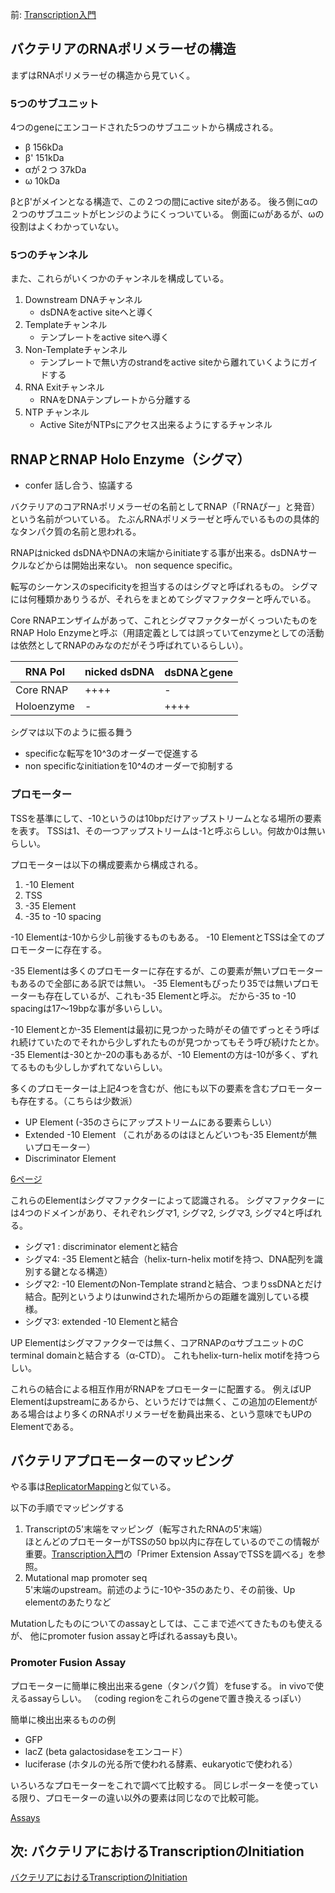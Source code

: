 前: [Transcription入門](Transcription%E5%85%A5%E9%96%80)

## バクテリアのRNAポリメラーゼの構造

まずはRNAポリメラーゼの構造から見ていく。

### 5つのサブユニット

4つのgeneにエンコードされた5つのサブユニットから構成される。

- β 156kDa
- β' 151kDa
- αが２つ 37kDa
- ω 10kDa

βとβ'がメインとなる構造で、この２つの間にactive siteがある。
後ろ側にαの２つのサブユニットがヒンジのようにくっついている。
側面にωがあるが、ωの役割はよくわかっていない。

### 5つのチャンネル

また、これらがいくつかのチャンネルを構成している。

1. Downstream DNAチャンネル
   - dsDNAをactive siteへと導く
2. Templateチャンネル
   - テンプレートをactive siteへ導く
3. Non-Templateチャンネル
   - テンプレートで無い方のstrandをactive siteから離れていくようにガイドする
4. RNA Exitチャンネル
   - RNAをDNAテンプレートから分離する
5. NTP チャンネル
   - Active SiteがNTPsにアクセス出来るようにするチャンネル

## RNAPとRNAP Holo Enzyme（シグマ）

- confer 話し合う、協議する

バクテリアのコアRNAポリメラーゼの名前としてRNAP（「RNAぴー」と発音）という名前がついている。
たぶんRNAポリメラーゼと呼んでいるものの具体的なタンパク質の名前と思われる。

RNAPはnicked dsDNAやDNAの末端からinitiateする事が出来る。dsDNAサークルなどからは開始出来ない。
non sequence specific。

転写のシーケンスのspecificityを担当するのはシグマと呼ばれるもの。
シグマには何種類かありうるが、それらをまとめてシグマファクターと呼んでいる。

Core RNAPエンザイムがあって、これとシグマファクターがくっついたものをRNAP Holo Enzymeと呼ぶ（用語定義としては誤っていてenzymeとしての活動は依然としてRNAPのみなのだがそう呼ばれているらしい）。

| RNA Pol | nicked dsDNA | dsDNAとgene |
| ---- | ---- | ---- |
| Core RNAP | ++++ | - |
| Holoenzyme | - | ++++ |

シグマは以下のように振る舞う

- specificな転写を10^3のオーダーで促進する
- non specificなinitiationを10^4のオーダーで抑制する

### プロモーター

TSSを基準にして、-10というのは10bpだけアップストリームとなる場所の要素を表す。
TSSは1、その一つアップストリームは-1と呼ぶらしい。何故か0は無いらしい。

プロモーターは以下の構成要素から構成される。

1. -10 Element
2. TSS
3. -35 Element 
4. -35 to -10 spacing

-10 Elementは-10から少し前後するものもある。
-10 ElementとTSSは全てのプロモーターに存在する。

-35 Elementは多くのプロモーターに存在するが、この要素が無いプロモーターもあるので全部にある訳では無い。
-35 Elementもぴったり35では無いプロモーターも存在しているが、これも-35 Elementと呼ぶ。
だから-35 to -10 spacingは17〜19bpな事が多いらしい。

-10 Elementとか-35 Elementは最初に見つかった時がその値でずっとそう呼ばれ続けていたのでそれから少しずれたものが見つかってもそう呼び続けたとか。
-35 Elementは-30とか-20の事もあるが、-10 Elementの方は-10が多く、ずれてるものも少ししかずれてないらしい。

多くのプロモーターは上記4つを含むが、他にも以下の要素を含むプロモーターも存在する。（こちらは少数派）

- UP Element (-35のさらにアップストリームにある要素らしい）
- Extended -10 Element （これがあるのはほとんどいつも-35 Elementが無いプロモーター）
- Discriminator Element

[6ページ](https://karino2.github.io/ImageGallery/MolecularBiology728x2.html#lg=1&slide=5)

これらのElementはシグマファクターによって認識される。
シグマファクターには4つのドメインがあり、それぞれシグマ1, シグマ2, シグマ3, シグマ4と呼ばれる。

- シグマ1 : discriminator elementと結合
- シグマ4: -35 Elementと結合（helix-turn-helix motifを持つ、DNA配列を識別する鍵となる構造）
- シグマ2: -10 ElementのNon-Template strandと結合、つまりssDNAとだけ結合。配列というよりはunwindされた場所からの距離を識別している模様。
- シグマ3: extended -10 Elementと結合

UP Elementはシグマファクターでは無く、コアRNAPのαサブユニットのC terminal domainと結合する（α-CTD）。
これもhelix-turn-helix motifを持つらしい。

これらの結合による相互作用がRNAPをプロモーターに配置する。
例えばUP Elementはupstreamにあるから、というだけでは無く、この追加のElementがある場合はより多くのRNAポリメラーゼを動員出来る、という意味でもUPのElementである。

## バクテリアプロモーターのマッピング

やる事は[ReplicatorMapping](ReplicatorMapping)と似ている。

以下の手順でマッピングする

1. Transcriptの5'末端をマッピング（転写されたRNAの5'末端）  
ほとんどのプロモーターがTSSの50 bp以内に存在しているのでこの情報が重要。[Transcription入門](Transcription%E5%85%A5%E9%96%80)の「Primer Extension AssayでTSSを調べる」を参照。
2. Mutational map promoter seq  
5'末端のupstream。前述のように-10や-35のあたり、その前後、Up elementのあたりなど

Mutationしたものについてのassayとしては、ここまで述べてきたものも使えるが、
他にpromoter fusion assayと呼ばれるassayも良い。

### Promoter Fusion Assay

プロモーターに簡単に検出出来るgene（タンパク質）をfuseする。
in vivoで使えるassayらしい。
（coding regionをこれらのgeneで置き換えるっぽい）

簡単に検出出来るものの例

- GFP
- lacZ (beta galactosidaseをエンコード）
- luciferase (ホタルの光る所で使われる酵素、eukaryoticで使われる）

いろいろなプロモーターをこれで調べて比較する。
同じレポーターを使っている限り、プロモーターの違い以外の要素は同じなので比較可能。

[Assays](Assays)

## 次: バクテリアにおけるTranscriptionのInitiation

[バクテリアにおけるTranscriptionのInitiation](%E3%83%90%E3%82%AF%E3%83%86%E3%83%AA%E3%82%A2%E3%81%AB%E3%81%8A%E3%81%91%E3%82%8BTranscription%E3%81%AEInitiation)